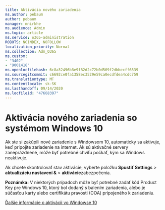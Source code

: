 ```yaml
---
title: Aktivácia nového zariadenia
ms.author: pebaum
author: pebaum
manager: mnirkhe
ms.audience: Admin
ms.topic: article
ms.service: o365-administration
ROBOTS: NOINDEX, NOFOLLOW
localization_priority: Normal
ms.collection: Adm_O365
ms.custom:
- "3402"
- "9001418"
ms.openlocfilehash: 6c8a32496b8e9f82d2c72b0d509f2dbbecff6539
ms.sourcegitcommit: c6692ce0fa1358ec3529e59ca0ecdfdea4cdc759
ms.translationtype: MT
ms.contentlocale: sk-SK
ms.lasthandoff: 09/14/2020
ms.locfileid: "47668397"
---
```

# <a name="activating-a-new-device-running-windows-10"></a>Aktivácia nového zariadenia so systémom Windows 10

Ak ste si zakúpili nové zariadenie s Windowsom 10, automaticky sa aktivuje, keď pripojíte zariadenie na internet. Ak sú aktivačné servery zaneprázdnené, môže byť potrebné chvíľu počkať, kým sa Windows neaktivuje.

Ak chcete skontrolovať stav aktivácie, vyberte položku **Spustiť** **Settings**  >  **aktualizáciu nastavení &**  >  **aktivácie**zabezpečenia.

**Poznámka:** V niektorých prípadoch môže byť potrebné zadať kód Product Key pre Windows 10, ktorý bol dodaný s balením zariadenia, alebo je súčasťou karty alebo certifikátu pravosti (COA) pripojeného k zariadeniu.

[Ďalšie informácie o aktivácii vo Windowse 10](https://support.microsoft.com/help/12440)